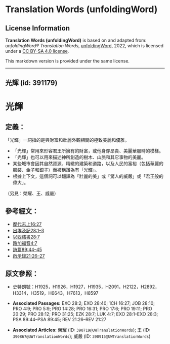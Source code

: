 # Translation Words (unfoldingWord)

## License Information

**Translation Words (unfoldingWord)** is based on and adapted from: _unfoldingWord® Translation Words_, [unfoldingWord](https://unfoldingword.org/utw), 2022, which is licensed under a [CC BY-SA 4.0 license](https://creativecommons.org/licenses/by-sa/4.0/legalcode.en).

This markdown version is provided under the same license.



--------------------------------

## 光輝 (id: 391179)

光輝
==

定義：
---

「光輝」一詞指的是與財富和壯麗外觀相關的極致美麗和優雅。

* 「光輝」常用來形容君王所擁有的財富，或他身穿昂貴、美麗華服時的模樣。
* 「光輝」也可以用來描述神所創造的樹木、山脈和其它事物的美麗。
* 某些城市會因其自然資源、精緻的建築和道路，以及人民的富裕（包括華麗的服裝、金子和銀子）而被稱讚為有「光輝」。
* 根據上下文，這個詞可以翻譯為「壯麗的美」或「驚人的威嚴」或「君王般的偉大」。

（另見：榮耀、王、威嚴）

參考經文：
-----

* [歷代志上16:27](https://ref.ly/1Chr16:27)
* [出埃及記28:1–3](https://ref.ly/Exod28:1-Exod28:3)
* [以西結書28:7](https://ref.ly/Ezek28:7)
* [路加福音4:7](https://ref.ly/Luke4:7)
* [詩篇89:44–45](https://ref.ly/Ps89:44-Ps89:45)
* [啟示錄21:26–27](https://ref.ly/Rev21:26-Rev21:27)

原文參照：
-----

* 史特朗號：H1925，H1926，H1927，H1935，H2091，H2122，H2892，H3314，H3519，H6643，H7613，H8597

* **Associated Passages:** EXO 28:2; EXO 28:40; 1CH 16:27; JOB 28:10; PRO 4:9; PRO 5:9; PRO 14:28; PRO 16:31; PRO 17:6; PRO 19:11; PRO 20:29; PRO 28:12; PRO 31:25; EZK 28:7; LUK 4:7; EXO 28:1–EXO 28:3; PSA 89:44–PSA 89:45; REV 21:26–REV 21:27
* **Associated Articles:** 榮耀 (ID: `390719@UWTranslationWords`); 王 (ID: `390867@UWTranslationWords`); 威嚴 (ID: `390915@UWTranslationWords`)

